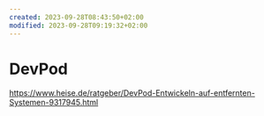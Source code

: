 ```yaml
---
created: 2023-09-28T08:43:50+02:00
modified: 2023-09-28T09:19:32+02:00
---
```


# DevPod

https://www.heise.de/ratgeber/DevPod-Entwickeln-auf-entfernten-Systemen-9317945.html
